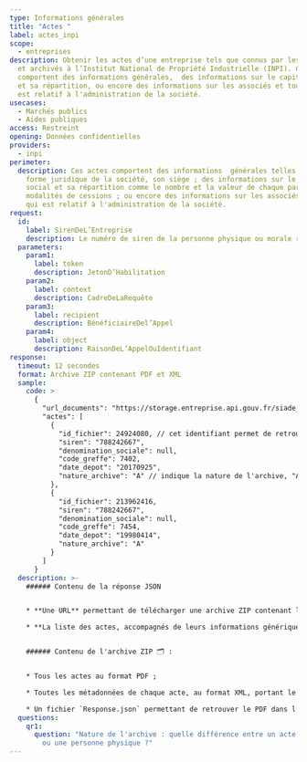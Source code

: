 ```yaml
---
type: Informations générales
title: "Actes "
label: actes_inpi
scope:
  - entreprises
description: Obtenir les actes d’une entreprise tels que connus par les greffes
  et archivés à l’Institut National de Propriété Industrielle (INPI). Ces actes
  comportent des informations générales,  des informations sur le capital social
  et sa répartition, ou encore des informations sur les associés et tout ce qui
  est relatif à l'administration de la société.
usecases:
  - Marchés publics
  - Aides publiques
access: Restreint
opening: Données confidentielles
providers:
  - inpi
perimeter:
  description: Ces actes comportent des informations  générales telles que la
    forme juridique de la société, son siège ; des informations sur le capital
    social et sa répartition comme le nombre et la valeur de chaque part, les
    modalités de cessions ; ou encore des informations sur les associés ou ce
    qui est relatif à l'administration de la société.
request:
  id:
    label: SirenDeL’Entreprise
    description: Le numéro de siren de la personne physique ou morale recherchée
  parameters:
    param1:
      label: token
      description: JetonD’Habilitation
    param2:
      label: context
      description: CadreDeLaRequête
    param3:
      label: recipient
      description: BénéficiaireDel’Appel
    param4:
      label: object
      description: RaisonDeL’AppelOuIdentifiant
response:
  timeout: 12 secondes
  format: Archive ZIP contenant PDF et XML
  sample:
    code: >
      {
        "url_documents": "https://storage.entreprise.api.gouv.fr/siade_dev/1565606929-1a01ac932854e5632c7534ff4c18e18ec2845ec0-all_documents.zip",
        "actes": [
          {
            "id_fichier": 24924080, // cet identifiant permet de retrouver le document dans l'archive ZIP, à l'aide du fichier "Response.json" permettant de faire lien entre cet ID et le nom du PDF.
            "siren": "788242667",
            "denomination_sociale": null,
            "code_greffe": 7402,
            "date_depot": "20170925",
            "nature_archive": "A" // indique la nature de l'archive, "A" pour un acte, "R" pour une ordonnance et "P" pour une personne physique.
          },
          {
            "id_fichier": 213962416,
            "siren": "788242667",
            "denomination_sociale": null,
            "code_greffe": 7454,
            "date_depot": "19980414",
            "nature_archive": "A"
          }
        ]
      }
  description: >-
    ###### Contenu de la réponse JSON


    * **Une URL** permettant de télécharger une archive ZIP contenant l'ensemble des actes de l'entité appelée ;

    * **La liste des actes, accompagnés de leurs informations génériques** (identifiant du fichier dans l'archive téléchargée, le code greffe, les dates de dépôt et la nature de l'archive.)


    ###### Contenu de l'archive ZIP 🗂 :


    * Tous les actes au format PDF ;

    * Toutes les métadonnées de chaque acte, au format XML, portant le même nom que le PDF associé ;

    * Un fichier `Response.json` permettant de retrouver le PDF dans l'archive à partir de l' `id_fichier` de l'acte indiqué dans la liste JSON des bilans.
  questions:
    qr1:
      question: "Nature de l'archive : quelle différence entre un acte, une ordonnance
        ou une personne physique ?"
---
```

